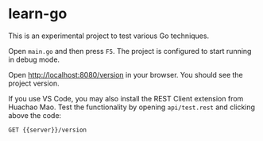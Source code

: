 # learn-go

This is an experimental project to test various Go techniques.

Open `main.go` and then press `F5`. The project is configured to start running in debug mode.

Open [http://localhost:8080/version](http://localhost:8080/version) in your browser. You should see the project version.

If you use VS Code, you may also install the REST Client extension from Huachao Mao. Test the functionality by opening `api/test.rest` and clicking above the code:

```
GET {{server}}/version
```